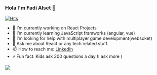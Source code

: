 ### Hola I'm Fadi Alset 👋

[![Hits](https://hits.seeyoufarm.com/api/count/incr/badge.svg?url=https%3A%2F%2Fgithub.com%2Ffadialset&count_bg=%2379C83D&title_bg=%23555555&icon=&icon_color=%23E7E7E7&title=hits&edge_flat=false)](https://hits.seeyoufarm.com)

- 🔭 I’m currently working on React Projects 
- 🌱 I’m currently learning JavaScript framworks (angular, vue)
- 🤔 I’m looking for help with multiplayer game development(websoket)
- 💬 Ask me about React or any tech related stuff.
- 📫 How to reach me: [LinkedIn](https://www.linkedin.com/in/fadi-alset/)
- ⚡ Fun fact: Kids ask 300 questions a day (I ask more )
<!-- - 👯 I’m looking to collaborate on ... -->
<!-- - 😄 Pronouns: ... -->
<img src='https://github-readme-stats.vercel.app/api?username=fadialset&&show_icons=true&title_color=000&icon_color=000&text_color=000&bg_color=45f8e7'>
